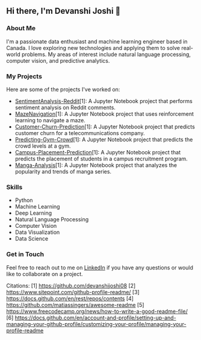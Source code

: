 ## Hi there, I'm Devanshi Joshi 👋

### About Me
I'm a passionate data enthusiast and machine learning engineer based in Canada. I love exploring new technologies and applying them to solve real-world problems. My areas of interest include natural language processing, computer vision, and predictive analytics.

### My Projects
Here are some of the projects I've worked on:

- [SentimentAnalysis-Reddit](https://github.com/devanshijoshi08/SentimentAnalysis-Reddit)[1]: A Jupyter Notebook project that performs sentiment analysis on Reddit comments.
- [MazeNavigation](https://github.com/devanshijoshi08/MazeNavigation)[1]: A Jupyter Notebook project that uses reinforcement learning to navigate a maze.
- [Customer-Churn-Prediction](https://github.com/devanshijoshi08/Customer-Churn-Prediction)[1]: A Jupyter Notebook project that predicts customer churn for a telecommunications company.
- [Predicting-Gym-Crowd](https://github.com/devanshijoshi08/Predicting-Gym-Crowd)[1]: A Jupyter Notebook project that predicts the crowd levels at a gym.
- [Campus-Placement-Prediction](https://github.com/devanshijoshi08/Campus-Placement-Prediction)[1]: A Jupyter Notebook project that predicts the placement of students in a campus recruitment program.
- [Manga-Analysis](https://github.com/devanshijoshi08/Manga-Analysis)[1]: A Jupyter Notebook project that analyzes the popularity and trends of manga series.

### Skills
- Python
- Machine Learning
- Deep Learning
- Natural Language Processing
- Computer Vision
- Data Visualization
- Data Science

### Get in Touch
Feel free to reach out to me on [LinkedIn](www.linkedin.com/in/devanshi-joshi-a524b8194) if you have any questions or would like to collaborate on a project.

Citations:
[1] https://github.com/devanshijoshi08
[2] https://www.sitepoint.com/github-profile-readme/
[3] https://docs.github.com/en/rest/repos/contents
[4] https://github.com/matiassingers/awesome-readme
[5] https://www.freecodecamp.org/news/how-to-write-a-good-readme-file/
[6] https://docs.github.com/en/account-and-profile/setting-up-and-managing-your-github-profile/customizing-your-profile/managing-your-profile-readme
